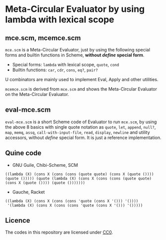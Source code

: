 # Meta-Circular Evaluator by using lambda with lexical scope

## mce.scm, mcemce.scm

`mce.scm` is a Meta-Circular Evaluator, just by using the following special forms and builtin functions in Scheme, **without *define* special form**.

* Special forms: `lambda` with lexical scope, `quote`, `cond`
* Builtin functions: `car`, `cdr`, `cons`, `eq?`, `pair?`

U combinators are mainly used to implement Eval, Apply and other utilities.

`mcemce.scm` is derived from `mce.scm` and shows the Meta-Circular Evaluator on the Meta-Circular Evaluator.

## eval-mce.scm

`eval-mce.scm` is a short Scheme code of Evaluator to run `mce.scm`, by using the above 8 basics with single quote notation as `quote`, `let`, `append`, `null?`, `map`, `memq`, `assq`, `call-with-input-file`, `read`, `display`, `newline` and utility accessors, without *define* special form. It is just a reference implementation.

## Quine code

* GNU Guile, Chibi-Scheme, SCM

```
((lambda (X) (cons X (cons (cons (quote quote) (cons X (quote ()))) (quote ())))) (quote (lambda (X) (cons X (cons (cons (quote quote) (cons X (quote ()))) (quote ()))))))
```

* Gauche, Racket

```
((lambda (X) (cons X (cons (cons 'quote (cons X '())) '())))
 '(lambda (X) (cons X (cons (cons 'quote (cons X '())) '()))))
```

## Licence

The codes in this repository are licensed under [CC0](https://creativecommons.org/publicdomain/zero/1.0/).

